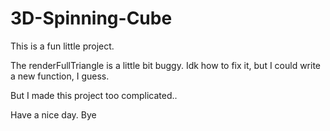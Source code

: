 # 3D-Spinning-Cube

This is a fun little project. 

The renderFullTriangle is a little bit buggy. Idk how to fix it, but I could write a new function, I guess.

But I made this project too complicated..

Have a nice day.
Bye
